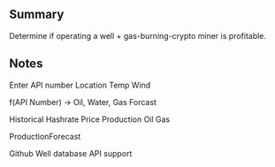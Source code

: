 ## Summary

Determine if operating a well + gas-burning-crypto miner is profitable.


## Notes

Enter
	API number
	Location
	Temp
	Wind




f(API Number) -> Oil, Water, Gas Forcast



Historical
	Hashrate
	Price
	Production
	Oil
	Gas


ProductionForecast


Github
Well database API support

